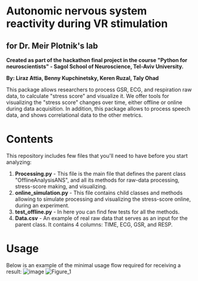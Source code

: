 # Autonomic nervous system reactivity during VR stimulation
## for Dr. Meir Plotnik's lab

**Created as part of the hackathon final project in the course "Python for neuroscientists" - Sagol School of Neuroscience, Tel-Aviv University.**

**By: Liraz Attia, Benny Kupchinetsky, Keren Ruzal, Taly Ohad**

This package allows researchers to process GSR, ECG, and respiration raw data, to calculate "stress score" and visualize it.
We offer tools for visualizing the "stress score" changes over time, either offline or online during data acquisition.
In addition, this package allows to process speech data, and shows correlational data to the other metrics.


# Contents
This repository includes few files that you'll need to have before you start analyzing:
1. **Processing.py** - This file is the main file that defines the parent class "OfflineAnalysisANS", and all its methods for raw-data processing, stress-score making, and visualizing.
2. **online_simulation.py** - This file contains child classes and methods allowing to simulate processing and visualizing the stress-score online, during an experiment.
4. **test_offline.py** - In here you can find few tests for all the methods.
5. **Data.csv** - An example of real raw data that serves as an input for the parent class. It contains 4 columns: TIME, ECG, GSR, and RESP.

# Usage
Below is an example of the minimal usage flow required for receiving a result:
![image](https://user-images.githubusercontent.com/80268425/124131773-cb879580-da88-11eb-9237-afbf24428b61.png)
![Figure_1](https://user-images.githubusercontent.com/80268425/124130351-5798bd80-da87-11eb-9acb-3b74b36ad556.png)
